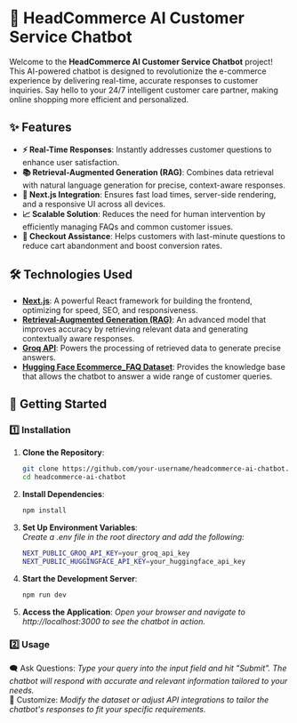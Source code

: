 # 🛒 HeadCommerce AI Customer Service Chatbot

Welcome to the **HeadCommerce AI Customer Service Chatbot** project! This AI-powered chatbot is designed to revolutionize the e-commerce experience by delivering real-time, accurate responses to customer inquiries. Say hello to your 24/7 intelligent customer care partner, making online shopping more efficient and personalized.

## ✨ Features

- **⚡ Real-Time Responses**: Instantly addresses customer questions to enhance user satisfaction.
- **📚 Retrieval-Augmented Generation (RAG)**: Combines data retrieval with natural language generation for precise, context-aware responses.
- **🚀 Next.js Integration**: Ensures fast load times, server-side rendering, and a responsive UI across all devices.
- **📈 Scalable Solution**: Reduces the need for human intervention by efficiently managing FAQs and common customer issues.
- **🛒 Checkout Assistance**: Helps customers with last-minute questions to reduce cart abandonment and boost conversion rates.

## 🛠️ Technologies Used

- **[Next.js](https://nextjs.org/)**: A powerful React framework for building the frontend, optimizing for speed, SEO, and responsiveness.
- **[Retrieval-Augmented Generation (RAG)](https://huggingface.co/blog/rag)**: An advanced model that improves accuracy by retrieving relevant data and generating contextually aware responses.
- **[Groq API](https://groq.com/)**: Powers the processing of retrieved data to generate precise answers.
- **[Hugging Face Ecommerce_FAQ Dataset](https://huggingface.co/datasets)**: Provides the knowledge base that allows the chatbot to answer a wide range of customer queries.

## 🚀 Getting Started

### 1️⃣ Installation

1. **Clone the Repository**:
   ```bash
   git clone https://github.com/your-username/headcommerce-ai-chatbot.git
   cd headcommerce-ai-chatbot
2. **Install Dependencies**:
   ```bash
   npm install
3. **Set Up Environment Variables**:
   <br> *Create a .env file in the root directory and add the following:*
   ```bash
   NEXT_PUBLIC_GROQ_API_KEY=your_groq_api_key
   NEXT_PUBLIC_HUGGINGFACE_API_KEY=your_huggingface_api_key
4. **Start the Development Server**:
   ```bash
   npm run dev
5. **Access the Application**:
   *Open your browser and navigate to http://localhost:3000 to see the chatbot in action.*

### 2️⃣ Usage

🗨️ Ask Questions: *Type your query into the input field and hit "Submit". The chatbot will respond with accurate and relevant information tailored to your needs.*<br>
🔧 Customize: *Modify the dataset or adjust API integrations to tailor the chatbot's responses to fit your specific requirements.*
  



